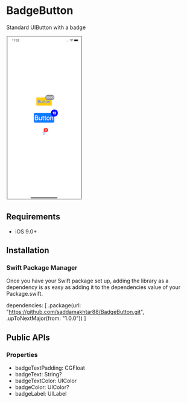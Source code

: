 # BadgeButton

Standard UIButton with a badge

![](sample-image.png)

## Requirements
- iOS 9.0+

## Installation

### Swift Package Manager

Once you have your Swift package set up, adding the library as a dependency is as easy as adding it to the dependencies value of your Package.swift.

dependencies: [
    .package(url: "https://github.com/saddamakhtar88/BadgeButton.git", .upToNextMajor(from: "1.0.0"))
]

## Public APIs

### Properties
- badgeTextPadding: CGFloat
- badgeText: String?
- badgeTextColor: UIColor
- badgeColor: UIColor?
- badgeLabel: UILabel
